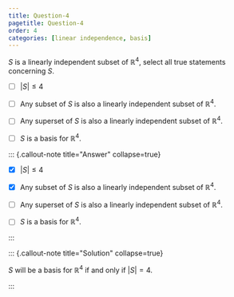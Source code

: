 ```yaml
---
title: Question-4
pagetitle: Question-4
order: 4
categories: [linear independence, basis]
---
```


$S$ is a linearly independent subset of $\mathbb{R}^{4}$, select all true statements concerning $S$.

- [ ] $|S| \leqslant 4$ 

- [ ] Any subset of $S$ is also a linearly independent subset of $\mathbb{R}^{4}$.

- [ ] Any superset of $S$ is also a linearly independent subset of $\mathbb{R}^{4}$.

- [ ] $S$ is a basis for $\mathbb{R}^{4}$.

::: {.callout-note title="Answer" collapse=true}

- [x] $|S| \leqslant 4$ 

- [x] Any subset of $S$ is also a linearly independent subset of $\mathbb{R}^{4}$.

- [ ] Any superset of $S$ is also a linearly independent subset of $\mathbb{R}^{4}$.

- [ ] $S$ is a basis for $\mathbb{R}^{4}$.

:::

::: {.callout-note title="Solution" collapse=true}

$S$ will be a basis for $\mathbb{R}^{4}$ if and only if $|S| = 4$.

:::

